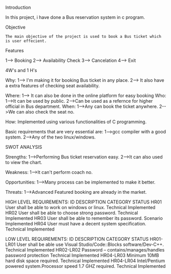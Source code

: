Introduction 

   In this project, i have done a Bus reservation system in c program.
   
Objective

    The main objective of the project is used to book a Bus ticket which is user effecient.
   
Features

  1-->  Booking
  2-->  Availability Check
  3-->  Cancelation
  4-->  Exit
  
4W's and 1 H's

Why:
1-->  I'm making it for booking Bus ticket in any place.
2-->  It also have a extra features of checking seat availability.

Where:
1--> It can also be done in the online platform for easy booking
Who:
1-->It can be used by public.
2-->Can be used as a refernce for higher official in Bus department.
When:
1-->Any can book the ticket anywhere.
2-->We can also check the seat no.

How:
Implemented using various functionalities of C programming.

Basic requirements that are very essential are:
1-->gcc compiler with a good system.
2-->Any of the two linux/windows.

SWOT ANALYSIS

Strengths:
1-->Performing Bus ticket reservation easy.
2-->It can also used to view the chart.

Weakness:
1-->It can't perform coach no.

Opportunities:
1-->Many process can be implemented to make it better.

Threats:
1-->Advanced Featured booking are already in the market.


HIGH LEVEL REQUIREMENTS:
ID	DESCRIPTION	CATEGORY	STATUS
HR01	User shall be able to work on windows or linux.	Technical	Implemented
HR02	User shall be able to choose strong password.	Technical	Implemented
HR03	User shall be able to remember its password.	Scenario	Implemented
HR04	User must have a decent system specification.	Technical	Implemented


LOW LEVEL REQUIREMENTS:
ID	DESCRIPTION	CATEGORY	STATUS
HR01-LR01	User shall be able use Visual Studio/Code::Blocks software/Dev-C++.	Technical	Implemented
HR02-LR02	Password – contains/manages/handles password protection	Technical	Implemented
HR04-LR03	Minimum 10MB hard disk space required.	Technical	Implemented
HR04-LR04	Intel/Pentium powered system.Processor speed 1.7 GHZ required.	Technical	Implemented






